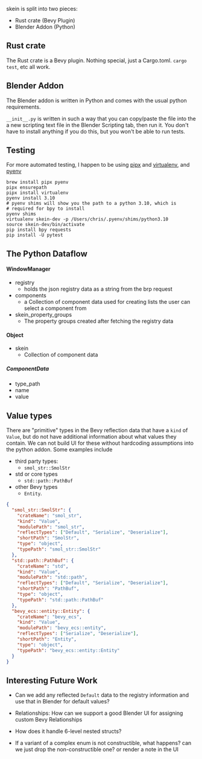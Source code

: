 skein is split into two pieces:

- Rust crate (Bevy Plugin)
- Blender Addon (Python)

## Rust crate

The Rust crate is a Bevy plugin. Nothing special, just a Cargo.toml. `cargo test`, etc all work.

## Blender Addon

The Blender addon is written in Python and comes with the usual python requirements.

`__init__.py` is written in such a way that you can copy/paste the file into the a new scripting text file in the Blender Scripting tab, then run it. You don't have to install anything if you do this, but you won't be able to run tests.

## Testing

For more automated testing, I happen to be using [pipx](https://github.com/pypa/pipx) and [virtualenv](https://virtualenv.pypa.io), and [pyenv]()

```
brew install pipx pyenv
pipx ensurepath
pipx install virtualenv
pyenv install 3.10
# pyenv shims will show you the path to a python 3.10, which is
# required for bpy to install
pyenv shims
virtualenv skein-dev -p /Users/chris/.pyenv/shims/python3.10
source skein-dev/bin/activate
pip install bpy requests
pip install -U pytest
```

## The Python Dataflow

#### WindowManager

- registry
  - holds the json registry data as a string from the brp request
- components
  - a Collection of component data used for creating lists the user can select a component from
- skein_property_groups
  - The property groups created after fetching the registry data

#### Object

- skein
  - Collection of component data

##### ComponentData

- type_path
- name
- value

## Value types

There are "primitive" types in the Bevy reflection data that have a `kind` of `Value`, but do not have additional information about what values they contain. We can not build UI for these without hardcoding assumptions into the python addon. Some examples include

- third party types:
  - `smol_str::SmolStr`
- std or core types
  - `std::path::PathBuf`
- other Bevy types
  - `Entity`.

```json
{
  "smol_str::SmolStr": {
    "crateName": "smol_str",
    "kind": "Value",
    "modulePath": "smol_str",
    "reflectTypes": ["Default", "Serialize", "Deserialize"],
    "shortPath": "SmolStr",
    "type": "object",
    "typePath": "smol_str::SmolStr"
  },
  "std::path::PathBuf": {
    "crateName": "std",
    "kind": "Value",
    "modulePath": "std::path",
    "reflectTypes": ["Default", "Serialize", "Deserialize"],
    "shortPath": "PathBuf",
    "type": "object",
    "typePath": "std::path::PathBuf"
  },
  "bevy_ecs::entity::Entity": {
    "crateName": "bevy_ecs",
    "kind": "Value",
    "modulePath": "bevy_ecs::entity",
    "reflectTypes": ["Serialize", "Deserialize"],
    "shortPath": "Entity",
    "type": "object",
    "typePath": "bevy_ecs::entity::Entity"
  }
}
```

## Interesting Future Work

- Can we add any reflected `Default` data to the registry information and use that in Blender for default values?
- Relationships: How can we support a good Blender UI for assigning custom Bevy Relationships

- How does it handle 6-level nested structs?
- If a variant of a complex enum is not constructible, what happens? can we just drop the non-constructible one? or render a note in the UI
